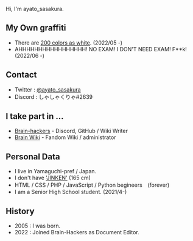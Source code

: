 Hi, I'm ayato_sasakura.

## My Own graffiti 
- There are [200 colors as white](https://github.com/yude/ahnmika-white). (2022/05 -)
- AHHHHHHHHHHHHHHHHH! NO EXAM! I DON'T NEED EXAM! F**k! (2022/06 -)

## Contact

- Twitter : [@ayato_sasakura](https://twitter.com/ayato_sasakura)
- Discord : しゃしゃくりゃ#2639

## I take part in ...

- [Brain-hackers](https://github.com/brain-hackers) - Discord, GitHub / Wiki Writer
- [Brain Wiki](https://brain.fandom.com/ja/wiki/Brain_Wiki) - Fandom Wiki / administrator

## Personal Data

- I live in Yamaguchi-pref / Japan.
- I don't have ['JINKEN'](https://www.j-cast.com/2022/02/16431135.html?p=all) (165 cm)
- HTML / CSS / PHP / JavaScript / Python begineers　(forever)
- I am a Senior High School student. (2021/4-)

## History

- 2005 : I was born.
- 2022 : Joined Brain-Hackers as Document Editor.
